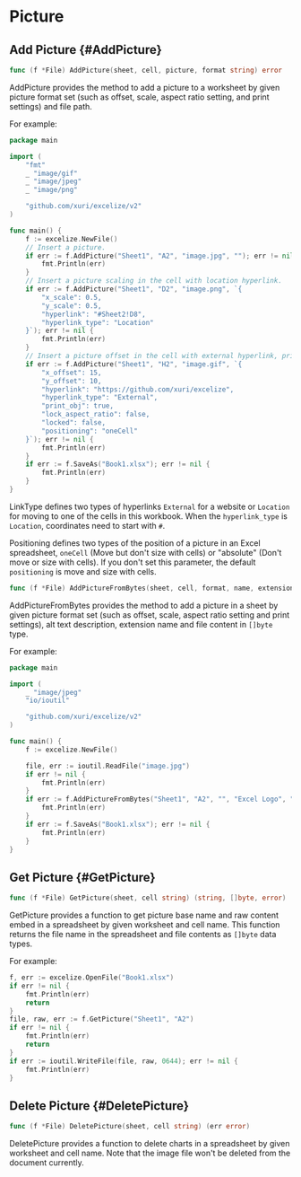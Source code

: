 # Picture

## Add Picture {#AddPicture}

```go
func (f *File) AddPicture(sheet, cell, picture, format string) error
```

AddPicture provides the method to add a picture to a worksheet by given picture format set (such as offset, scale, aspect ratio setting, and print settings) and file path.

For example:

```go
package main

import (
    "fmt"
    _ "image/gif"
    _ "image/jpeg"
    _ "image/png"

    "github.com/xuri/excelize/v2"
)

func main() {
    f := excelize.NewFile()
    // Insert a picture.
    if err := f.AddPicture("Sheet1", "A2", "image.jpg", ""); err != nil {
        fmt.Println(err)
    }
    // Insert a picture scaling in the cell with location hyperlink.
    if err := f.AddPicture("Sheet1", "D2", "image.png", `{
        "x_scale": 0.5,
        "y_scale": 0.5,
        "hyperlink": "#Sheet2!D8",
        "hyperlink_type": "Location"
    }`); err != nil {
        fmt.Println(err)
    }
    // Insert a picture offset in the cell with external hyperlink, printing and positioning support.
    if err := f.AddPicture("Sheet1", "H2", "image.gif", `{
        "x_offset": 15,
        "y_offset": 10,
        "hyperlink": "https://github.com/xuri/excelize",
        "hyperlink_type": "External",
        "print_obj": true,
        "lock_aspect_ratio": false,
        "locked": false,
        "positioning": "oneCell"
    }`); err != nil {
        fmt.Println(err)
    }
    if err := f.SaveAs("Book1.xlsx"); err != nil {
        fmt.Println(err)
    }
}
```

LinkType defines two types of hyperlinks `External` for a website or `Location` for moving to one of the cells in this workbook. When the `hyperlink_type` is `Location`, coordinates need to start with `#`.

Positioning defines two types of the position of a picture in an Excel spreadsheet, `oneCell` (Move but don't size with cells) or "absolute" (Don't move or size with cells). If you don't set this parameter, the default `positioning` is move and size with cells.

```go
func (f *File) AddPictureFromBytes(sheet, cell, format, name, extension string, file []byte) error
```

AddPictureFromBytes provides the method to add a picture in a sheet by given picture format set (such as offset, scale, aspect ratio setting and print settings), alt text description, extension name and file content in `[]byte` type.

For example:

```go
package main

import (
    _ "image/jpeg"
    "io/ioutil"

    "github.com/xuri/excelize/v2"
)

func main() {
    f := excelize.NewFile()

    file, err := ioutil.ReadFile("image.jpg")
    if err != nil {
        fmt.Println(err)
    }
    if err := f.AddPictureFromBytes("Sheet1", "A2", "", "Excel Logo", ".jpg", file); err != nil {
        fmt.Println(err)
    }
    if err := f.SaveAs("Book1.xlsx"); err != nil {
        fmt.Println(err)
    }
}
```

## Get Picture {#GetPicture}

```go
func (f *File) GetPicture(sheet, cell string) (string, []byte, error)
```

GetPicture provides a function to get picture base name and raw content embed in a spreadsheet by given worksheet and cell name. This function returns the file name in the spreadsheet and file contents as `[]byte` data types.

For example:

```go
f, err := excelize.OpenFile("Book1.xlsx")
if err != nil {
    fmt.Println(err)
    return
}
file, raw, err := f.GetPicture("Sheet1", "A2")
if err != nil {
    fmt.Println(err)
    return
}
if err := ioutil.WriteFile(file, raw, 0644); err != nil {
    fmt.Println(err)
}
```

## Delete Picture {#DeletePicture}

```go
func (f *File) DeletePicture(sheet, cell string) (err error)
```

DeletePicture provides a function to delete charts in a spreadsheet by given worksheet and cell name. Note that the image file won't be deleted from the document currently.
